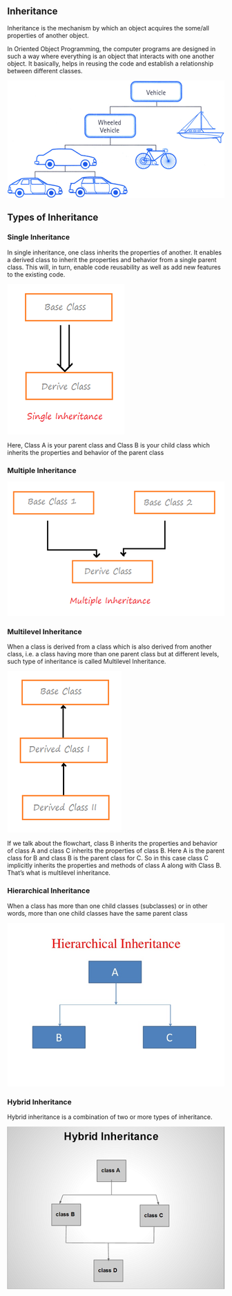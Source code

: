 ## Inheritance
Inheritance is the mechanism by which an object acquires the some/all properties of another object.

In Oriented Object Programming, the computer programs are designed in such a way where everything is an object that interacts with one another object. It basically, helps in reusing the code and establish a relationship between different classes.

![](https://github.com/Alejo-Alvarezv/OOP/blob/master/Images/inheritance.jpg)

## Types of Inheritance
### Single Inheritance

In single inheritance, one class inherits the properties of another. It enables a derived class to inherit the properties and behavior from a single parent class. This will, in turn, enable code reusability as well as add new features to the existing code.

![](https://github.com/Alejo-Alvarezv/OOP/blob/master/Images/single-Inheritance.png)

Here, Class A is your parent class and Class B is your child class which inherits the properties and behavior of the parent class

### Multiple Inheritance

![](https://github.com/Alejo-Alvarezv/OOP/blob/master/Images/multiple-inheritance.png)


### Multilevel Inheritance
When a class is derived from a class which is also derived from another class, i.e. a class having more than one parent class but at different levels, such type of inheritance is called Multilevel Inheritance.

![](https://github.com/Alejo-Alvarezv/OOP/blob/master/Images/multilevel-Inheritance.png)

If we talk about the flowchart, class B inherits the properties and behavior of class A and class C inherits the properties of class B. Here A is the parent class for B and class B is the parent class for C. So in this case class C implicitly inherits the properties and methods of class A along with Class B. That’s what is multilevel inheritance.

### Hierarchical Inheritance
When a class has more than one child classes (subclasses) or in other words, more than one child classes have the same parent class

![](https://github.com/Alejo-Alvarezv/OOP/blob/master/Images/hierarchical-inheritance.jpg)

### Hybrid Inheritance
Hybrid inheritance is a combination of two or more types of inheritance.

![](https://github.com/Alejo-Alvarezv/OOP/blob/master/Images/hybrid-inheritance.png)



